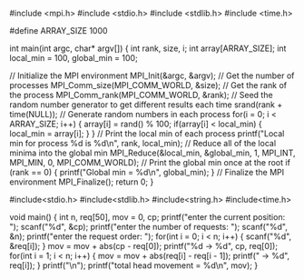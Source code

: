 #include <mpi.h>
#include <stdio.h>
#include <stdlib.h>
#include <time.h>

#define ARRAY_SIZE 1000

int main(int argc, char* argv[]) {
int rank, size, i;
int array[ARRAY_SIZE];
int local_min = 100, global_min = 100;

// Initialize the MPI environment
MPI_Init(&argc, &argv);
// Get the number of processes
MPI_Comm_size(MPI_COMM_WORLD, &size);
// Get the rank of the process
MPI_Comm_rank(MPI_COMM_WORLD, &rank);
// Seed the random number generator to get different results each time
srand(rank + time(NULL));
// Generate random numbers in each process
for(i = 0; i < ARRAY_SIZE; i++) {
array[i] = rand() % 100;
if(array[i] < local_min) {
local_min = array[i];
}
}
// Print the local min of each process
printf("Local min for process %d is %d\n", rank, local_min);
// Reduce all of the local minima into the global min
MPI_Reduce(&local_min, &global_min, 1, MPI_INT, MPI_MIN, 0, MPI_COMM_WORLD);
// Print the global min once at the root
if (rank == 0) {
printf("Global min = %d\n", global_min);
}
// Finalize the MPI environment
MPI_Finalize();
return 0;
}

#include<stdio.h>
#include<stdlib.h>
#include<string.h>
#include<time.h>

void main() {
int n, req[50], mov = 0, cp;
printf("enter the current position: ");
scanf("%d", &cp);
printf("enter the number of requests: ");
scanf("%d", &n);
printf("enter the request order: ");
for(int i = 0; i < n; i++) {
scanf("%d", &req[i]);
}
mov = mov + abs(cp - req[0]);
printf("%d -> %d", cp, req[0]);
for(int i = 1; i < n; i++) {
mov = mov + abs(req[i] - req[i - 1]);
printf(" -> %d", req[i]);
}
printf("\n");
printf("total head movement = %d\n", mov);
}
